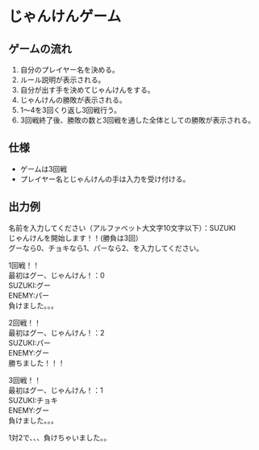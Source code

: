 # じゃんけんゲーム

## ゲームの流れ
1. 自分のプレイヤー名を決める。
2. ルール説明が表示される。
3. 自分が出す手を決めてじゃんけんをする。
4. じゃんけんの勝敗が表示される。
5. 1～4を3回くり返し3回戦行う。
6. 3回戦終了後、勝敗の数と3回戦を通した全体としての勝敗が表示される。

## 仕様
* ゲームは3回戦
* プレイヤー名とじゃんけんの手は入力を受け付ける。

## 出力例
名前を入力してください（アルファベット大文字10文字以下）：SUZUKI<br>
じゃんけんを開始します！！(勝負は3回）<br>
グーなら0、チョキなら1、パーなら2、を入力してください。<br>

1回戦！！<br>
最初はグー、じゃんけん！：0<br>
SUZUKI:グー<br>
ENEMY:パー<br>
負けました。。。<br>

2回戦！！<br>
最初はグー、じゃんけん！：2<br>
SUZUKI:パー<br>
ENEMY:グー<br>
勝ちました！！！<br>

3回戦！！<br>
最初はグー、じゃんけん！：1<br>
SUZUKI:チョキ<br>
ENEMY:グー<br>
負けました。。。<br>

1対2で、、、負けちゃいました。。<br>